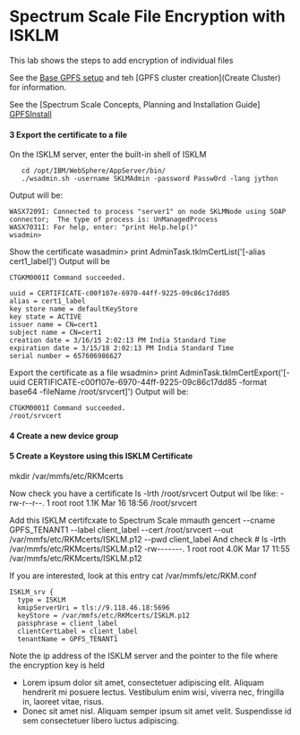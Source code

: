 
Spectrum Scale File Encryption with ISKLM
=========================================

This lab shows the steps to add encryption of individual files

See the [Base GPFS setup](Software_Install.md) and teh [GPFS cluster creation](Create Cluster) for information. 

See the [Spectrum Scale Concepts, Planning and Installation Guide] [GPFSInstall] 


#### 3 Export the certificate to a file

On the ISKLM server, enter the built-in shell of ISKLM

       cd /opt/IBM/WebSphere/AppServer/bin/
       ./wsadmin.sh -username SKLMAdmin -password Passw0rd -lang jython
Output will be:
```
WASX7209I: Connected to process "server1" on node SKLMNode using SOAP connector;  The type of process is: UnManagedProcess
WASX7031I: For help, enter: "print Help.help()"
wsadmin>
```
Show the certificate
      wasadmin> print AdminTask.tklmCertList('[-alias cert1_label]')
Output will be 
```
CTGKM0001I Command succeeded.

uuid = CERTIFICATE-c00f107e-6970-44ff-9225-09c86c17dd85
alias = cert1_label
key store name = defaultKeyStore
key state = ACTIVE
issuer name = CN=cert1
subject name = CN=cert1
creation date = 3/16/15 2:02:13 PM India Standard Time
expiration date = 3/15/18 2:02:13 PM India Standard Time
serial number = 657606986627
```

Export the certificate as a file
      wsadmin> print AdminTask.tklmCertExport('[-uuid CERTIFICATE-c00f107e-6970-44ff-9225-09c86c17dd85 -format base64 -fileName /root/srvcert]')
Output will be:
```
CTGKM0001I Command succeeded.
/root/srvcert
```

#### 4 Create a new device group 

#### 5 Create a Keystore using this ISKLM Certificate

  mkdir /var/mmfs/etc/RKMcerts

Now check you have a certificate
    ls -lrth /root/srvcert
Output wil lbe like:
  -rw-r--r--. 1 root root 1.1K Mar 16 18:56 /root/srvcert

Add this ISKLM certifcxate to Spectrum Scale
      mmauth gencert --cname GPFS_TENANT1 --label client_label --cert /root/srvcert --out /var/mmfs/etc/RKMcerts/ISKLM.p12 --pwd client_label
And check
      # ls -lrth /var/mmfs/etc/RKMcerts/ISKLM.p12
-rw-------. 1 root root 4.0K Mar 17 11:55 /var/mmfs/etc/RKMcerts/ISKLM.p12

If you are interested, look at this entry
    cat /var/mmfs/etc/RKM.conf
```
ISKLM_srv {
  type = ISKLM
  kmipServerUri = tls://9.118.46.18:5696
  keyStore = /var/mmfs/etc/RKMcerts/ISKLM.p12
  passphrase = client_label
  clientCertLabel = client_label
  tenantName = GPFS_TENANT1
  ```
  
  Note the ip address of the ISKLM server and the pointer to the file where the encryption key is held
  
*   Lorem ipsum dolor sit amet, consectetuer adipiscing elit.
    Aliquam hendrerit mi posuere lectus. Vestibulum enim wisi,
    viverra nec, fringilla in, laoreet vitae, risus.
*   Donec sit amet nisl. Aliquam semper ipsum sit amet velit.
    Suspendisse id sem consectetuer libero luctus adipiscing.
    
    
[GPFSInstall]: http://publib.boulder.ibm.com/epubs/pdf/a7604412.pdf "Spectrum Scale Installation Guide"

